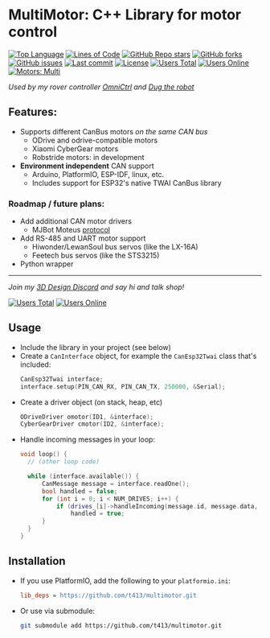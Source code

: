 # MultiMotor: C++ Library for motor control

[![Top Language](https://img.shields.io/github/languages/top/t413/multimotor?style=flat-square)](https://github.com/t413/multimotor)
[![Lines of Code](https://tokei.rs/b1/github/t413/multimotor?style=flat-square)](https://github.com/t413/multimotor/graphs/code-frequency)
[![GitHub Repo stars](https://img.shields.io/github/stars/t413/multimotor?style=flat-square)](https://github.com/t413/multimotor/stargazers)
[![GitHub forks](https://img.shields.io/github/forks/t413/multimotor?style=flat-square)](https://github.com/t413/multimotor/network/members)
[![GitHub issues](https://img.shields.io/github/issues/t413/multimotor?style=flat-square)](https://github.com/t413/multimotor/issues)
[![Last commit](https://img.shields.io/github/last-commit/t413/multimotor?style=flat-square)](https://github.com/t413/multimotor/commits/main)
[![License](https://img.shields.io/github/license/t413/multimotor?style=flat-square)](https://github.com/t413/multimotor?tab=LGPL-3.0-1-ov-file#readme)
[![Users Total](https://img.shields.io/badge/dynamic/json?url=https%3A%2F%2Fdiscord.com%2Fapi%2Finvites%2FDqJNftD7Hw%3Fwith_counts%3Dtrue&query=%24.approximate_member_count&logo=discord&logoColor=white&label=Users&color=5865F2&style=flat-square)](https://3d.t413.com/go/discord?ref=gh-omni)
[![Users Online](https://img.shields.io/badge/dynamic/json?url=https%3A%2F%2Fdiscord.com%2Fapi%2Finvites%2FDqJNftD7Hw%3Fwith_counts%3Dtrue&query=%24.approximate_presence_count&label=Online&color=5865F2&style=flat-square)](https://3d.t413.com/go/discord?ref=gh-omni)
[![Motors: Multi](https://img.shields.io/badge/Motors-Multi-yellow?style=flat-square)](#)

_Used by my rover controller [OmniCtrl](https://t413.com/go/omnictrl?ref=multimotor) and [Dug the robot](https://t413.com/go/dug-mw?ref=multimotor)_

## Features:

- Supports different CanBus motors _on the same CAN bus_
  * ODrive and odrive-compatible motors
  * Xiaomi CyberGear motors
  * Robstride motors: in development
- **Environment independent** CAN support
  * Arduino, PlatformIO, ESP-IDF, linux, etc.
  * Includes support for ESP32's native TWAI CanBus library

### Roadmap / future plans:
- Add additional CAN motor drivers
  * MJBot Moteus [protocol](https://github.com/mjbots/moteus/blob/main/docs/reference.md#a1-can-format)
- Add RS-485 and UART motor support
  * Hiwonder/LewanSoul bus servos (like the LX-16A)
  * Feetech bus servos (like the STS3215)
- Python wrapper

---
_Join my [3D Design Discord](https://3d.t413.com/go/discord?ref=gh-omni) and say hi and talk shop!_

[![Users Total](https://img.shields.io/badge/dynamic/json?url=https%3A%2F%2Fdiscord.com%2Fapi%2Finvites%2FDqJNftD7Hw%3Fwith_counts%3Dtrue&query=%24.approximate_member_count&logo=discord&logoColor=white&label=Users&color=5865F2&style=flat-square)](https://3d.t413.com/go/discord?ref=gh-omni)
[![Users Online](https://img.shields.io/badge/dynamic/json?url=https%3A%2F%2Fdiscord.com%2Fapi%2Finvites%2FDqJNftD7Hw%3Fwith_counts%3Dtrue&query=%24.approximate_presence_count&label=Online&color=5865F2&style=flat-square)](https://3d.t413.com/go/discord?ref=gh-omni)


## Usage
- Include the library in your project (see below)
- Create a `CanInterface` object, for example the `CanEsp32Twai` class that's included:
  ```cpp
  CanEsp32Twai interface;
  interface.setup(PIN_CAN_RX, PIN_CAN_TX, 250000, &Serial);
  ```
- Create a driver object (on stack, heap, etc)
  ```cpp
  ODriveDriver omotor(ID1, &interface);
  CyberGearDriver cmotor(ID2, &interface);
  ```
- Handle incoming messages in your loop:
  ```cpp
  void loop() {
    // (other loop code)

    while (interface.available()) {
        CanMessage message = interface.readOne();
        bool handled = false;
        for (int i = 0; i < NUM_DRIVES; i++) {
            if (drives_[i]->handleIncoming(message.id, message.data, message.len, now))
                handled = true;
        }
    }
  }
  ```

## Installation

- If you use PlatformIO, add the following to your `platformio.ini`:
  ```ini
  lib_deps = https://github.com/t413/multimotor.git
  ```
- Or use via submodule:
  ```bash
  git submodule add https://github.com/t413/multimotor.git
  ```
